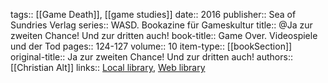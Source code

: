 tags:: [[Game Death]], [[game studies]]
date:: 2016
publisher:: Sea of Sundries Verlag
series:: WASD. Bookazine für Gameskultur
title:: @Ja zur zweiten Chance! Und zur dritten auch!
book-title:: Game Over. Videospiele und der Tod
pages:: 124-127
volume:: 10
item-type:: [[bookSection]]
original-title:: Ja zur zweiten Chance! Und zur dritten auch!
authors:: [[Christian Alt]]
links:: [Local library](zotero://select/groups/2386895/items/L43J9YAG), [Web library](https://www.zotero.org/groups/2386895/items/L43J9YAG)

